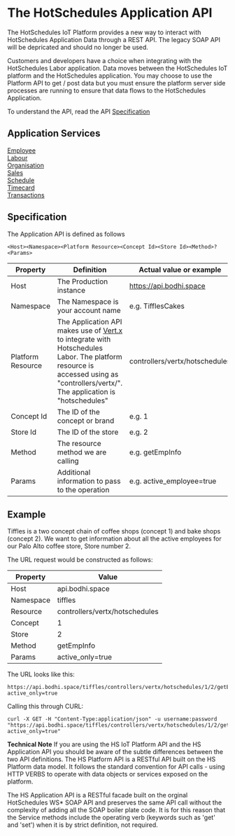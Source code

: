 # The HotSchedules Application API

The HotSchedules IoT Platform provides a new way to interact with HotSchedules Application Data through a REST API. The legacy SOAP API will be depricated and should no longer be used. 

Customers and developers have a choice when integrating with the HotSchedules Labor application. Data moves between the HotSchedules IoT platform and the HotSchedules application. You may choose to use the Platform API to get / post data but you must ensure the platform server side processes are running to ensure that data flows to the HotSchedules Application.

To understand the API, read the API [Specification](https://github.com/hotschedules/workshops/blob/master/Application/hs_api.md#specification)

## Application Services

[Employee](https://github.com/hotschedules/workshops/blob/master/Application/hs_employee.md)  
[Labour](https://github.com/hotschedules/workshops/blob/master/Application/hs_labour.md)  
[Organisation](https://github.com/hotschedules/workshops/blob/master/Application/hs_org.md)  
[Sales](https://github.com/hotschedules/workshops/blob/master/Application/hs_sales.md)  
[Schedule](https://github.com/hotschedules/workshops/blob/master/Application/hs_schedule.md)  
[Timecard](https://github.com/hotschedules/workshops/blob/master/Application/hs_timecard.md)  
[Transactions](https://github.com/hotschedules/workshops/blob/master/Application/hs_transactions.md)  



## Specification



The Application API is defined as follows


````
<Host><Namespace><Platform Resource><Concept Id><Store Id><Method>?<Params>
````

Property | Definition | Actual value or example
------------ | ------------- | ------------
Host | The Production instance  | <https://api.bodhi.space>
Namespace | The Namespace is your account name | e.g. TifflesCakes | 
Platform Resource |  The Application API makes use of [Vert.x](http://vertx.io/) to integrate with Hotschedules Labor. The platform resource is accessed using as "controllers/vertx/". The application is "hotschedules" |   controllers/vertx/hotschedules
Concept Id | The ID of the concept or brand | e.g. 1
Store Id | The ID of the store | e.g. 2
Method | The resource method we are calling | e.g. getEmpInfo
Params | Additional information to pass to the operation | e.g. active_employee=true

 

## Example

Tiffles is a two concept chain of coffee shops (concept 1) and bake shops (concept 2). We want to get information about all the active employees for our Palo Alto coffee store, Store number 2. 

The URL request would be constructed as follows:  

Property | Value 
------------ | -------------  
Host | api.bodhi.space 
Namespace |  tiffles  
Resource | controllers/vertx/hotschedules  
Concept |  1 
Store | 2  
Method | getEmpInfo  
Params | active_only=true  

The URL looks like this:

````
https://api.bodhi.space/tiffles/controllers/vertx/hotschedules/1/2/getEmpInfo?active_only=true
````

Calling this through CURL:

````
curl -X GET -H "Content-Type:application/json" -u username:password 
"https://api.bodhi.space/tiffles/controllers/vertx/hotschedules/1/2/getEmpInfo?active_only=true"
````



**Technical Note**
If you are using the HS IoT Platform API and the HS Application API you should be aware of the subtle differences between the two API definitions. The HS Platform API is a RESTful API built  on the HS Platform data model. It follows the standard convention for API calls - using HTTP VERBS to operate with data objects or services exposed on the platform.

The HS Application API is a RESTful facade built on the orginal HotSchedules WS* SOAP API and preserves the same API call without the complexity of adding all the SOAP boiler plate code. It is for this reason that the Service methods include the operating verb (keywords such as 'get' and 'set') when it is by strict definition, not required.



